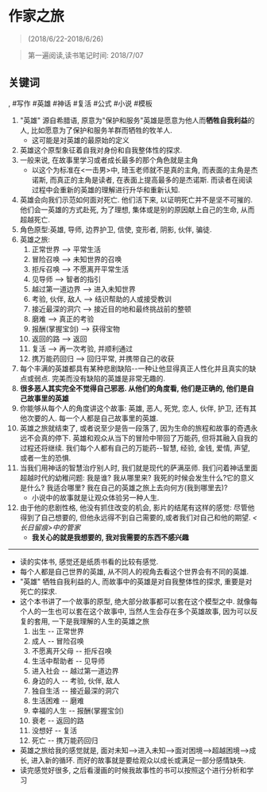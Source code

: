 # 作家之旅

> (2018/6/22-2018/6/26)

> 第一遍阅读,读书笔记时间: 2018/7/07

## 关键词
, #写作 #英雄 #神话 #复活 #公式 #小说 #模板

1. "英雄" 源自希腊语, 原意为"保护和服务"英雄是愿意为他人而**牺牲自我利益**的人, 比如愿意为了保护和服务羊群而牺牲的牧羊人.
    * 这可能是对英雄的最原始的定义
2. 英雄这个原型象征着自我对身份和自我整体性的探求.
3. 一般来说, 在故事里学习或者成长最多的那个角色就是主角
    * 以这个为标准在<一击男>中, 琦玉老师就不是真的主角, 而表面的主角是杰诺斯, 而真正的主角是读者, 在表面上提高最多的是杰诺斯. 而读者在阅读过程中会重新的英雄的理解进行升华和重新认知.
4. 英雄会向我们示范如何面对死亡. 他们活下来, 以证明死亡并不是坚不可摧的. 他们会一英雄的方式赴死, 为了理想, 集体或是别的原因献上自己的生命, 从而超越死亡.
5. 角色原型:英雄, 导师, 边界护卫, 信使, 变形者, 阴影, 伙伴, 骗徒.
6. 英雄之旅:
    1. 正常世界 --> 平常生活
    2. 冒险召唤 --> 未知世界的召唤
    3. 拒斥召唤 --> 不愿离开平常生活
    4. 见导师 --> 智者的指引
    5. 越过第一道边界 --> 进入未知世界
    6. 考验, 伙伴, 敌人 --> 结识帮助的人或接受教训
    7. 接近最深的洞穴 --> 接近目的地和最终挑战前的整顿
    8. 磨难 --> 真正的考验
    9. 报酬(掌握宝剑) --> 获得宝物
    10. 返回的路 --> 返回
    11. 复活 --> 再一次考验, 并顺利通过
    12. 携万能药回归 --> 回归平常, 并携带自己的收获
7. 每个丰满的英雄都具有某种悲剧缺陷\-\-一种让他显得真正人性化并且真实的缺点或弱点. 完美而没有缺陷的英雄是非常无趣的.
8. **很多恶人其实完全不觉得自己邪恶. 从他们的角度看, 他们是正确的, 他们是自己故事里的英雄**
9. 你能够从每个人的角度讲这个故事: 英雄, 恶人, 死党, 恋人, 伙伴, 护卫, 还有其他次要的人. 每一个人都是自己故事里的英雄.
10. 英雄之旅就结束了, 或者说至少是告一段落了, 因为生命的旅程和故事的奇遇永远不会真的停下. 英雄和观众从当下的冒险中带回了万能药, 但将其融入自我的过程还将继续. 我们每个人都有自己的万能药\-\-智慧, 经验, 金钱, 爱情, 声望, 或者一生的恐惧.
11. 当我们用神话的智慧治疗别人时, 我们就是现代的萨满巫师. 我们问着神话里面超越时代的幼稚问题: 我是谁? 我从哪里来? 我死的时候会发生什么?它的意义是什么? 我适合哪里? 我在自己的英雄之旅上去向何方(我到哪里去)?
    * 小说中的故事就是让观众体验另一种人生.
12. 由于他的悲剧性格, 他没有抓住改变的机会, 影片的结尾有这样的感觉: 尽管他得到了自己想要的, 但他永远得不到自己需要的,或者我们对自己和他的期望. *<长日留痕>中的管家*
    * **我关心的就是我想要的, 我对我需要的东西不感兴趣**

----

* 读的实体书, 感觉还是纸质书看的比较有感觉.
* 每个人都是自己世界的英雄, 从不同人的视角去看这个世界会有不同的英雄.
* "英雄" 牺牲自我利益的人, 而故事中的英雄是对自我整体性的探求, 重要是对死亡的探求.
* 这个本书讲了一个故事的原型, 绝大部分故事都可以套在这个模型之中. 就像每个人的一生也可以套在这个故事中, 当然人生会存在多个英雄故事, 因为可以反复的套用, 一下是我理解的人生的英雄之旅
    1. 出生 -- 正常世界
    2. 成人 -- 冒险召唤
    3. 不愿离开父母 -- 拒斥召唤
    4. 生活中帮助者 -- 见导师
    5. 进入社会 -- 越过第一道边界
    6. 身边的人 -- 考验, 伙伴, 敌人
    7. 独自生活 -- 接近最深的洞穴
    8. 生活困难 -- 磨难
    9. 幸福的人生 -- 报酬(掌握宝剑)
    10. 衰老 -- 返回的路
    11. 没想好 -- 复活
    12. 死亡 -- 携万能药回归
* 英雄之旅给我的感觉就是, 面对未知-->进入未知-->面对困境-->超越困境-->成长, 进入新的循环. 而好的故事就是要给观众以成长或满足一部分感情缺失.
* 读完感觉好很多, 之后看漫画的时候我故事性的书可以按照这个进行分析和学习
